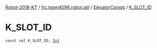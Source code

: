 [Robot-2018-KT](../../index.md) / [frc.team4096.robot.util](../index.md) / [ElevatorConsts](index.md) / [K_SLOT_ID](./-k_-s-l-o-t_-i-d.md)

# K_SLOT_ID

`const val K_SLOT_ID: `[`Int`](https://kotlinlang.org/api/latest/jvm/stdlib/kotlin/-int/index.html)